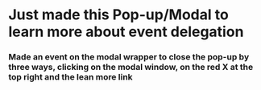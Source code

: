 # Just made this Pop-up/Modal to learn more about event delegation

### Made an event on the modal wrapper to close the pop-up by three ways, clicking on the modal window, on the red X at the top right and the lean more link